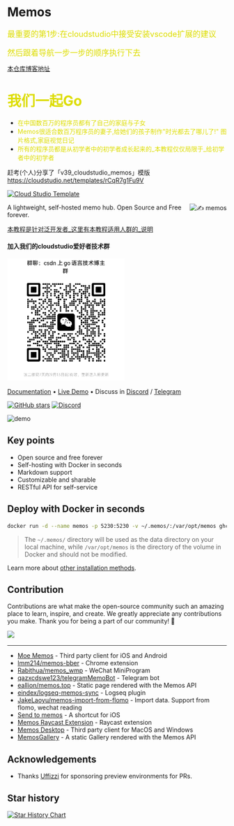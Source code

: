# Memos 

<font color="#dddd00" size="4">最重要的第1步:在cloudstudio中接受安装vscode扩展的建议</font><br /> 
<br/>
<font color="#dddd00" size="4">然后跟着导航一步一步的顺序执行下去</font><br /> 

[本仓库博客地址](https://gitcode.net/weixin_44128887/go_study_memos/-/blob/wmstudy/tinyblog/cloudstudio%E7%9A%84%E5%8D%9A%E5%AE%A2.md)

# <font color="#dddd00" size="6">我们一起Go</font><br /> 

- <font color="#dddd00">在中国数百万的程序员都有了自己的家庭与子女</font><br /> 
- <font color="#dddd00">Memos很适合数百万程序员的妻子,给她们的孩子制作\"时光都去了哪儿了!\" 图片格式,家庭视觉日记</font><br /> 
- <font color="#dddd00">所有的程序员都是从初学者中的初学者成长起来的_本教程仅仅局限于_给初学者中的初学者</font><br /> 

赶考(个人)分享了「v39_cloudstudio_memos」模版 https://cloudstudio.net/templates/rCqR7g1Fu9V

[![Cloud Studio Template](https://cs-res.codehub.cn/common/assets/icon-badge.svg)](https://cloudstudio.net/templates/rCqR7g1Fu9V)


<img height="72px" src="https://usememos.com/logo.webp" alt="✍️ memos" align="right" />


A lightweight, self-hosted memo hub. Open Source and Free forever.

[本教程是针对泛开发者_这里有本教程适用人群的_说明](./Makefile)

#### 加入我们的cloudstudio爱好者技术群
![cloudstudio爱好者技术微信群](.tours/d22_wechatgroup_code.png)

<!-- 下面是在线编辑图片 -->
<!-- https://www.iloveimg.com/zh-cn/photo-editor -->

<a href="https://usememos.com/docs">Documentation</a> •
<a href="https://demo.usememos.com/">Live Demo</a> •
Discuss in <a href="https://discord.gg/tfPJa4UmAv">Discord</a> / <a href="https://t.me/+-_tNF1k70UU4ZTc9">Telegram</a>

<p>
  <a href="https://github.com/usememos/memos/stargazers"><img alt="GitHub stars" src="https://img.shields.io/github/stars/usememos/memos?logo=github" /></a>
  <a href="https://discord.gg/tfPJa4UmAv"><img alt="Discord" src="https://img.shields.io/badge/discord-chat-5865f2?logo=discord&logoColor=f5f5f5" /></a>
</p>

![demo](https://usememos.com/demo.webp)

## Key points

- Open source and free forever
- Self-hosting with Docker in seconds
- Markdown support
- Customizable and sharable
- RESTful API for self-service

## Deploy with Docker in seconds

```bash
docker run -d --name memos -p 5230:5230 -v ~/.memos/:/var/opt/memos ghcr.io/usememos/memos:latest
```

> The `~/.memos/` directory will be used as the data directory on your local machine, while `/var/opt/memos` is the directory of the volume in Docker and should not be modified.

Learn more about [other installation methods](https://usememos.com/docs#installation).

## Contribution

Contributions are what make the open-source community such an amazing place to learn, inspire, and create. We greatly appreciate any contributions you make. Thank you for being a part of our community! 🥰

<a href="https://github.com/usememos/memos/graphs/contributors">
  <img src="https://contrib.rocks/image?repo=usememos/memos" />
</a>

---

- [Moe Memos](https://memos.moe/) - Third party client for iOS and Android
- [lmm214/memos-bber](https://github.com/lmm214/memos-bber) - Chrome extension
- [Rabithua/memos_wmp](https://github.com/Rabithua/memos_wmp) - WeChat MiniProgram
- [qazxcdswe123/telegramMemoBot](https://github.com/qazxcdswe123/telegramMemoBot) - Telegram bot
- [eallion/memos.top](https://github.com/eallion/memos.top) - Static page rendered with the Memos API
- [eindex/logseq-memos-sync](https://github.com/EINDEX/logseq-memos-sync) - Logseq plugin
- [JakeLaoyu/memos-import-from-flomo](https://github.com/JakeLaoyu/memos-import-from-flomo) - Import data. Support from flomo, wechat reading
- [Send to memos](https://sharecuts.cn/shortcut/12640) - A shortcut for iOS
- [Memos Raycast Extension](https://www.raycast.com/JakeYu/memos) - Raycast extension
- [Memos Desktop](https://github.com/xudaolong/memos-desktop) - Third party client for MacOS and Windows
- [MemosGallery](https://github.com/BarryYangi/MemosGallery) - A static Gallery rendered with the Memos API

## Acknowledgements

- Thanks [Uffizzi](https://www.uffizzi.com/) for sponsoring preview environments for PRs.

## Star history

[![Star History Chart](https://api.star-history.com/svg?repos=usememos/memos&type=Date)](https://star-history.com/#usememos/memos&Date)
